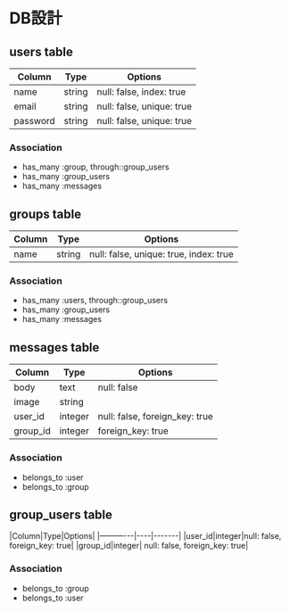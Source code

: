 # DB設計 
## users table
|Column|Type|Options|
|------|----|-------|
|name|string|null: false, index: true|
|email|string|null: false, unique: true|
|password|string|null: false, unique: true|

### Association
- has_many :group, through::group_users
- has_many :group_users
- has_many :messages

## groups table
|Column|Type|Options|
|------|----|-------|
|name|string|null: false, unique: true, index: true|

### Association
- has_many :users, through::group_users
- has_many :group_users
- has_many :messages

## messages table
|Column|Type|Options|
|------|----|-------|
|body|text|null: false|
|image|string||
|user_id|integer|null: false, foreign_key: true|
|group_id|integer|foreign_key: true|

### Association
- belongs_to :user
- belongs_to :group

## group_users table

|Column|Type|Options|
|———---|----|-------|
|user_id|integer|null: false, foreign_key: true|
|group_id|integer| null: false, foreign_key: true|

### Association
- belongs_to :group
- belongs_to :user